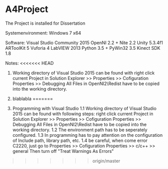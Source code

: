 # A4Project

The Project is installed for Dissertation

Systemenvironment: Windows 7 x64

Software:
Visual Studio Community 2015
OpenNI 2.2 + Nite 2.2
Unity 5.3.4f1
ARToolKit 5
Vuforia 4
LabVIEW 2013
Python 3.5 + PyWin32 3.5
Kinect SDK 1.8

Notes:
<<<<<<< HEAD
1. Working directory of Visual Studio 2015 can be found with
      right click current Project in Solution Explorer >> Properties >> Cofiguration Properties >> Debugging
    All Files in OpenNI2\Redist have to be copied into the working directory.
	
2. blablabla
=======
1. Programming with Visual Studio
      1.1 Working directory of Visual Studio 2015 can be found with following steps:
            right click current Project in Solution Explorer >> Properties >> Cofiguration Properties >> Debugging
            All Files in OpenNI2\Redist have to be copied into the working directory.
      1.2 The environment path has to be seperately configured.
      1.3 In programming has to pay attention on the configuration of Include path, library path, etc.
      1.4 be careful, when come error C2220, just go to 
            Properties >> Cofiguration Properties >> c/c++ >> general
            Then turn off "Treat Warnings As Errors"
>>>>>>> origin/master
